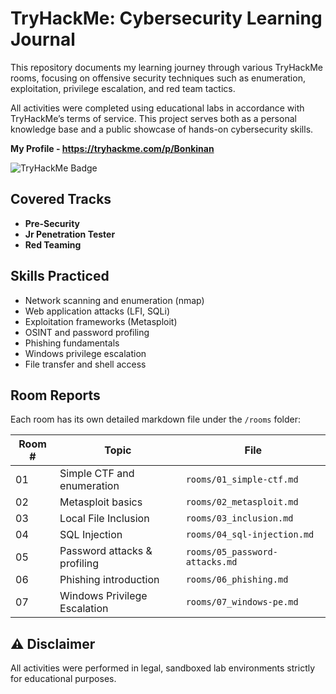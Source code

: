 # TryHackMe: Cybersecurity Learning Journal

This repository documents my learning journey through various TryHackMe rooms, focusing on offensive security techniques such as enumeration, exploitation, privilege escalation, and red team tactics.

All activities were completed using educational labs in accordance with TryHackMe’s terms of service. This project serves both as a personal knowledge base and a public showcase of hands-on cybersecurity skills.

**My Profile - https://tryhackme.com/p/Bonkinan**

![TryHackMe Badge](https://tryhackme-badges.s3.amazonaws.com/Bonkinan.png)

## Covered Tracks
- **Pre-Security**
- **Jr Penetration Tester**
- **Red Teaming**

## Skills Practiced

- Network scanning and enumeration (nmap)
- Web application attacks (LFI, SQLi)
- Exploitation frameworks (Metasploit)
- OSINT and password profiling
- Phishing fundamentals
- Windows privilege escalation
- File transfer and shell access

## Room Reports

Each room has its own detailed markdown file under the `/rooms` folder:

| Room # | Topic                        | File                           |
| ------ | ---------------------------- | ------------------------------ |
| 01     | Simple CTF and enumeration   | `rooms/01_simple-ctf.md`       |
| 02     | Metasploit basics            | `rooms/02_metasploit.md`       |
| 03     | Local File Inclusion         | `rooms/03_inclusion.md`        |
| 04     | SQL Injection                | `rooms/04_sql-injection.md`    |
| 05     | Password attacks & profiling | `rooms/05_password-attacks.md` |
| 06     | Phishing introduction        | `rooms/06_phishing.md`         |
| 07     | Windows Privilege Escalation | `rooms/07_windows-pe.md`       |

## ⚠️ Disclaimer

All activities were performed in legal, sandboxed lab environments strictly for educational purposes.
